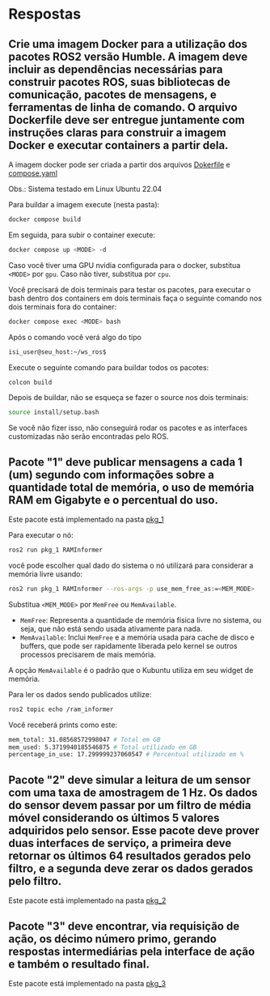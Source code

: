 # Respostas


## Crie uma imagem Docker para a utilização dos pacotes ROS2 versão Humble. A imagem deve incluir as dependências necessárias para construir pacotes ROS, suas bibliotecas de comunicação, pacotes de mensagens, e ferramentas de linha de comando. O arquivo Dockerfile deve ser entregue juntamente com instruções claras para construir a imagem Docker e executar containers a partir dela.

A imagem docker pode ser criada a partir dos arquivos [Dokerfile](Dokerfile) e [compose.yaml](compose.yaml)

Obs.: Sistema testado em Linux Ubuntu 22.04

Para buildar a imagem execute (nesta pasta):
```bash
docker compose build
```

Em seguida, para subir o container execute:
```bash
docker compose up <MODE> -d
```

Caso você tiver uma GPU nvidia configurada para o docker,  substitua `<MODE>` por `gpu`. Caso não tiver, substitua por `cpu`.


Você precisará de dois terminais para testar os pacotes, para executar o bash dentro dos containers em dois terminais faça o seguinte comando nos dois terminais fora do container:

```bash
docker compose exec <MODE> bash
```

Após o comando você verá algo do tipo
```bash
isi_user@seu_host:~/ws_ros$
```

Execute o seguinte comando para buildar todos os pacotes:
```bash
colcon build
```

Depois de buildar, não se esqueça se fazer o source nos dois terminais:
```bash
source install/setup.bash
```
Se você não fizer isso, não conseguirá rodar os pacotes e as interfaces customizadas não serão encontradas pelo ROS.


## Pacote "1" deve publicar mensagens a cada 1 (um) segundo com informações sobre a quantidade total de memória, o uso de memória RAM em Gigabyte e o percentual do uso.

Este pacote está implementado na pasta [pkg_1](pkg_1)

Para executar o nó:
```bash
ros2 run pkg_1 RAMInformer
```

você pode escolher qual dado do sistema o nó utilizará para considerar a memória livre usando:
```bash
ros2 run pkg_1 RAMInformer --ros-args -p use_mem_free_as:=<MEM_MODE>
```
Substitua `<MEM_MODE>` por `MemFree` ou `MemAvailable`.

- `MemFree`: Representa a quantidade de memória física livre no sistema, ou seja, que não está sendo usada ativamente para nada.
- `MemAvailable`: Inclui `MemFree` e a memória usada para cache de disco e buffers, que pode ser rapidamente liberada pelo kernel se outros processos precisarem de mais memória.

A opção `MemAvailable` é o padrão que o Kubuntu utiliza em seu widget de memória.

Para ler os dados sendo publicados utilize:
```bash
ros2 topic echo /ram_informer
```
Você receberá prints como este:
```bash
mem_total: 31.08568572998047 # Total em GB
mem_used: 5.3719940185546875 # Total utilizado em GB
percentage_in_use: 17.299999237060547 # Percentual utilizado em %

```

## Pacote "2" deve simular a leitura de um sensor com uma taxa de amostragem de 1 Hz. Os dados do sensor devem passar por um filtro de média móvel considerando os últimos 5 valores adquiridos pelo sensor. Esse pacote deve prover duas interfaces de serviço, a primeira deve retornar os últimos 64 resultados gerados pelo filtro, e a segunda deve zerar os dados gerados pelo filtro.

Este pacote está implementado na pasta [pkg_2](pkg_2)

## Pacote "3" deve encontrar, via requisição de ação, os décimo número primo, gerando respostas intermediárias pela interface de ação e também o resultado final.

Este pacote está implementado na pasta [pkg_3](pkg_3)

